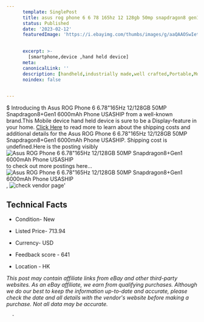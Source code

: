 ```yaml
---
      template: SinglePost
      title: asus rog phone 6 6 78 165hz 12 128gb 50mp snapdragon8 gen1 6000mah phone usaship
      status: Published
      date: '2023-02-12'
      featuredImage: 'https://i.ebayimg.com/thumbs/images/g/aaQAAOSwIetix~ux/s-l225.jpg'
       

      excerpt: >-
        [smartphone,device ,hand held device]
      meta:
      canonicalLink: ''
      description: [handheld,industrially made,well crafted,Portable,Mobile,Compact,Convenient,Lightweight,Maneuverable,Man-portable,Miniature,Carriable,Hand-held,Light,Holdable,Transportable,Mobile device,Pocket-sized,On-the-go,Wireless,Cordless,Compact size,Convenient size, smartphone,device ,hand held device]
      noindex: false
      

---
```

$
      Introducing th Asus ROG Phone 6 6.78"165Hz 12/128GB 50MP Snapdragon8+Gen1 6000mAh Phone USASHIP from a well-known brand.This Mobile device hand held device is sure to be a Display-feature in your home. [Click Here](https://www.ebay.com/itm/175502315883?hash=item28dcc0d16b%3Ag%3AaaQAAOSwIetix%7Eux&mkevt=1&mkcid=1&mkrid=711-53200-19255-0&campid=%253CePNCampaignId%253E&customid=%253CreferenceId%253E&toolid=10049) to read more to learn about the shipping costs and additional details for the Asus ROG Phone 6 6.78"165Hz 12/128GB 50MP Snapdragon8+Gen1 6000mAh Phone USASHIP. Shipping cost is undefined.Here is the posting visibly ![Asus ROG Phone 6 6.78"165Hz 12/128GB 50MP Snapdragon8+Gen1 6000mAh Phone USASHIP](https://i.ebayimg.com/thumbs/images/g/aaQAAOSwIetix~ux/s-l225.jpg) to check out more postings here... ![Asus ROG Phone 6 6.78"165Hz 12/128GB 50MP Snapdragon8+Gen1 6000mAh Phone USASHIP](https://i.ebayimg.com/images/g/aaQAAOSwIetix~ux/s-l960.jpg), ![check vendor page](https://origin-galleryplus.ebayimg.com/ws/web/175502315883_2_0_1/225x225.jpg,https://origin-galleryplus.ebayimg.com/ws/web/175502315883_3_0_1/225x225.jpg,https://origin-galleryplus.ebayimg.com/ws/web/175502315883_4_0_1/225x225.jpg)'

      

 ## Technical Facts 



     
      

 - Condition- New 


      

 - Listed Price- 713.94 


      

 - Currency- USD 


      

 - Feedback score - 641 


      

 - Location - HK 


      
      

 *_This post may contain affiliate links from eBay and other third-party websites. As an eBay affiliate, we earn from qualifying purchases. Although we do our best to keep the information up-to-date and accurate, please check the date and all details with the vendor's website before making a purchase. Not all data may be accurate._*




      -
